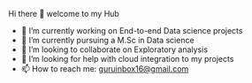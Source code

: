  Hi there 👋 welcome to my Hub



- 🔭 I’m currently working on End-to-end Data science projects
- 🌱 I’m currently pursuing a M.Sc in Data science
- 👯 I’m looking to collaborate on Exploratory analysis
- 🤔 I’m looking for help with cloud integration to my projects
- 📫 How to reach me: guruinbox16@gmail.com
